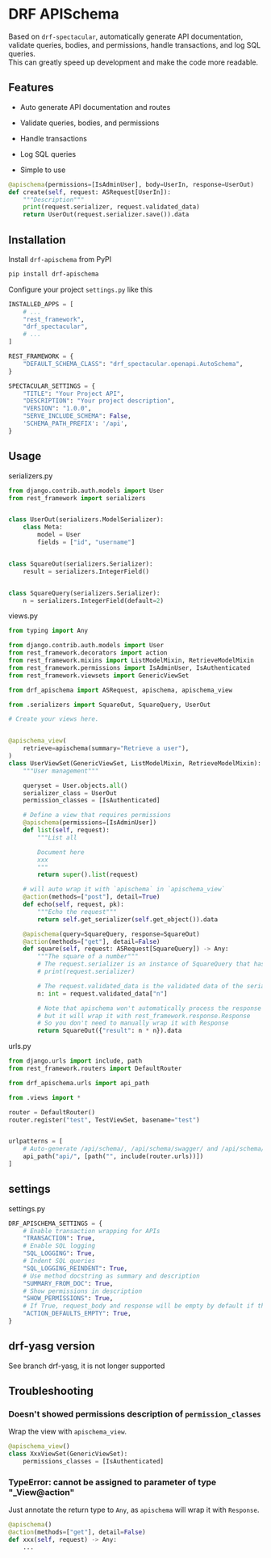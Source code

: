 # DRF APISchema

Based on `drf-spectacular`, automatically generate API documentation, validate queries, bodies, and permissions, handle transactions, and log SQL queries.  
This can greatly speed up development and make the code more readable.

## Features

- Auto generate API documentation and routes

- Validate queries, bodies, and permissions

- Handle transactions

- Log SQL queries

- Simple to use

```python
@apischema(permissions=[IsAdminUser], body=UserIn, response=UserOut)
def create(self, request: ASRequest[UserIn]):
    """Description"""
    print(request.serializer, request.validated_data)
    return UserOut(request.serializer.save()).data
```

## Installation

Install `drf-apischema` from PyPI

```bash
pip install drf-apischema
```

Configure your project `settings.py` like this

```py
INSTALLED_APPS = [
    # ...
    "rest_framework",
    "drf_spectacular",
    # ...
]

REST_FRAMEWORK = {
    "DEFAULT_SCHEMA_CLASS": "drf_spectacular.openapi.AutoSchema",
}

SPECTACULAR_SETTINGS = {
    "TITLE": "Your Project API",
    "DESCRIPTION": "Your project description",
    "VERSION": "1.0.0",
    "SERVE_INCLUDE_SCHEMA": False,
    'SCHEMA_PATH_PREFIX': '/api',
}
```

## Usage

serializers.py

```python
from django.contrib.auth.models import User
from rest_framework import serializers


class UserOut(serializers.ModelSerializer):
    class Meta:
        model = User
        fields = ["id", "username"]


class SquareOut(serializers.Serializer):
    result = serializers.IntegerField()


class SquareQuery(serializers.Serializer):
    n = serializers.IntegerField(default=2)
```

views.py

```python
from typing import Any

from django.contrib.auth.models import User
from rest_framework.decorators import action
from rest_framework.mixins import ListModelMixin, RetrieveModelMixin
from rest_framework.permissions import IsAdminUser, IsAuthenticated
from rest_framework.viewsets import GenericViewSet

from drf_apischema import ASRequest, apischema, apischema_view

from .serializers import SquareOut, SquareQuery, UserOut

# Create your views here.


@apischema_view(
    retrieve=apischema(summary="Retrieve a user"),
)
class UserViewSet(GenericViewSet, ListModelMixin, RetrieveModelMixin):
    """User management"""

    queryset = User.objects.all()
    serializer_class = UserOut
    permission_classes = [IsAuthenticated]

    # Define a view that requires permissions
    @apischema(permissions=[IsAdminUser])
    def list(self, request):
        """List all

        Document here
        xxx
        """
        return super().list(request)

    # will auto wrap it with `apischema` in `apischema_view`
    @action(methods=["post"], detail=True)
    def echo(self, request, pk):
        """Echo the request"""
        return self.get_serializer(self.get_object()).data

    @apischema(query=SquareQuery, response=SquareOut)
    @action(methods=["get"], detail=False)
    def square(self, request: ASRequest[SquareQuery]) -> Any:
        """The square of a number"""
        # The request.serializer is an instance of SquareQuery that has been validated
        # print(request.serializer)

        # The request.validated_data is the validated data of the serializer
        n: int = request.validated_data["n"]

        # Note that apischema won't automatically process the response with the declared response serializer,
        # but it will wrap it with rest_framework.response.Response
        # So you don't need to manually wrap it with Response
        return SquareOut({"result": n * n}).data
```

urls.py

```python
from django.urls import include, path
from rest_framework.routers import DefaultRouter

from drf_apischema.urls import api_path

from .views import *

router = DefaultRouter()
router.register("test", TestViewSet, basename="test")


urlpatterns = [
    # Auto-generate /api/schema/, /api/schema/swagger/ and /api/schema/redoc/ for documentation
    api_path("api/", [path("", include(router.urls))])
]
```

## settings

settings.py

```python
DRF_APISCHEMA_SETTINGS = {
    # Enable transaction wrapping for APIs
    "TRANSACTION": True,
    # Enable SQL logging
    "SQL_LOGGING": True,
    # Indent SQL queries
    "SQL_LOGGING_REINDENT": True,
    # Use method docstring as summary and description
    "SUMMARY_FROM_DOC": True,
    # Show permissions in description
    "SHOW_PERMISSIONS": True,
    # If True, request_body and response will be empty by default if the view is action decorated
    "ACTION_DEFAULTS_EMPTY": True,
}
```

## drf-yasg version

See branch drf-yasg, it is not longer supported

## Troubleshooting

### Doesn't showed permissions description of `permission_classes`

Wrap the view with `apischema_view`.

```python
@apischema_view()
class XxxViewSet(GenericViewSet):
    permissions_classes = [IsAuthenticated]
```

### TypeError: cannot be assigned to parameter of type "_View@action"

Just annotate the return type to `Any`, as `apischema` will wrap it with `Response`.

```python
@apischema()
@action(methods=["get"], detail=False)
def xxx(self, request) -> Any:
    ...
```
